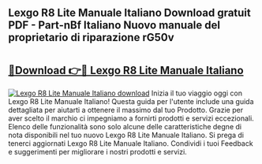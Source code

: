 ## Lexgo R8 Lite Manuale Italiano Download gratuit PDF - Part-nBf Italiano Nuovo manuale del proprietario di riparazione rG50v

# <h2><a href="http://dfdky73.blite.top/?on=Lexgo+R8+Lite+Manuale+Italiano">🔗Download 👉🔴 Lexgo R8 Lite Manuale Italiano</a></h2>

[![Lexgo R8 Lite Manuale Italiano download](https://i.imgur.com/lujVjoI.png)](http://dfdky73.blite.top/?on=Lexgo+R8+Lite+Manuale+Italiano)
Inizia il tuo viaggio oggi con Lexgo R8 Lite Manuale Italiano! Questa guida per l'utente include una guida dettagliata per aiutarti a ottenere il massimo dal tuo Prodotto. Grazie per aver scelto il marchio ci impegniamo a fornirti prodotti e servizi eccezionali. Elenco delle funzionalità sono solo alcune delle caratteristiche degne di nota disponibili nel tuo nuovo Lexgo R8 Lite Manuale Italiano. Si prega di tenerci aggiornati Lexgo R8 Lite Manuale Italiano. Condividi i tuoi Feedback e suggerimenti per migliorare i nostri prodotti e servizi.
